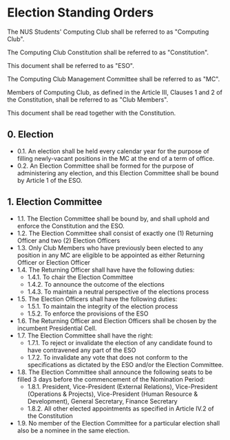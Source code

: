 # Election Standing Orders


The NUS Students' Computing Club shall be referred to as "Computing Club".

The Computing Club Constitution shall be referred to as "Constitution".

This document shall be referred to as "ESO".

The Computing Club Management Committee shall be referred to as "MC".

Members of Computing Club, as defined in the Article III, Clauses 1 and 2 of the Constitution, shall be referred to as "Club Members".

This document shall be read together with the Constitution.


## 0. Election
* 0.1\. An election shall be held every calendar year for the purpose of filling newly-vacant positions in the MC at the end of a term of office.
* 0.2\. An Election Committee shall be formed for the purpose of administering any election, and this Election Committee shall be bound by Article 1 of the ESO.


## 1. Election Committee

* 1.1\. The Election Committee shall be bound by, and shall uphold and enforce the Constitution and the ESO.
* 1.2\. The Election Committee shall consist of exactly one (1) Returning Officer and two (2) Election Officers
* 1.3\. Only Club Members who have previously been elected to any position in any MC are eligible to be appointed as either Returning Officer or Election Officer
* 1.4\. The Returning Officer shall have have the following duties:
    * 1.4.1\. To chair the Election Committee
    * 1.4.2\. To announce the outcome of the elections
    * 1.4.3\. To maintain a neutral perspective of the elections process
* 1.5\. The Election Officers shall have the following duties:
    * 1.5.1\. To maintain the integrity of the election process
    * 1.5.2\. To enforce the provisions of the ESO
* 1.6\. The Returning Officer and Election Officers shall be chosen by the incumbent Presidential Cell.
* 1.7\. The Election Committee shall have the right:
    * 1.7.1\. To reject or invalidate the election of any candidate found to have contravened any part of the ESO
    * 1.7.2\. To invalidate any vote that does not conform to the specifications as dictated by the ESO and/or the Election Committee.
* 1.8\. The Election Committee shall announce the following seats to be filled 3 days before the commencement of the Nomination Period:
    * 1.8.1\. President, Vice-President (External Relations), Vice-President (Operations & Projects), Vice-President (Human Resource & Development), General Secretary, Finance Secretary
    * 1.8.2\. All other elected appointments as specified in Article IV.2 of the Constitution
* 1.9\. No member of the Election Committee for a particular election shall also be a nominee in the same election.

